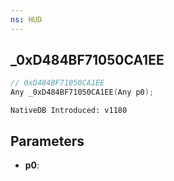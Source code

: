 ```yaml
---
ns: HUD
---
```

## _0xD484BF71050CA1EE

```c
// 0xD484BF71050CA1EE
Any _0xD484BF71050CA1EE(Any p0);
```

```
NativeDB Introduced: v1180
```

## Parameters
* **p0**:
